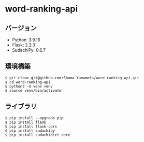 # word-ranking-api

## バージョン
- Python: 3.9.16
- Flask: 2.2.3
- SudachiPy: 0.6.7

## 環境構築
```
$ git clone git@github.com:Shuma-Yamamoto/word-ranking-api.git
$ cd word-ranking-api
$ python3 -m venv venv
$ source venv/bin/activate
```

## ライブラリ
```
$ pip install --upgrade pip
$ pip install flask
$ pip install flask-cors
$ pip install sudachipy
$ pip install sudachidict_core
```
